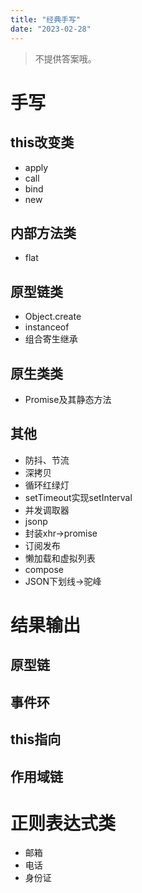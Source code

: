 ```yaml
---
title: "经典手写"
date: "2023-02-28"
---
```


> 不提供答案哦。

# 手写

## this改变类

- apply
- call
- bind
- new

## 内部方法类

- flat

## 原型链类

- Object.create
- instanceof
- 组合寄生继承

## 原生类类

- Promise及其静态方法

## 其他

- 防抖、节流
- 深拷贝
- 循环红绿灯
- setTimeout实现setInterval
- 并发调取器
- jsonp
- 封装xhr->promise
- 订阅发布
- 懒加载和虚拟列表
- compose
- JSON下划线->驼峰

# 结果输出

## 原型链

## 事件环

## this指向

## 作用域链

# 正则表达式类

- 邮箱
- 电话
- 身份证

